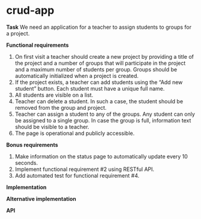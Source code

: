 # crud-app

**Task**
We need an application for a teacher to assign students to groups for a project.


**Functional requirements**
1. On first visit a teacher should create a new project by providing a title of the project and
a number of groups that will participate in the project and a maximum number of
students per group. Groups should be automatically initialized when a project is created.
2. If the project exists, a teacher can add students using the “Add new student” button.
Each student must have a unique full name.
3. All students are visible on a list.
4. Teacher can delete a student. In such a case, the student should be removed from the
group and project.
5. Teacher can assign a student to any of the groups. Any student can only be assigned to
a single group. In case the group is full, information text should be visible to a teacher.
6. The page is operational and publicly accessible.

**Bonus requirements**
1. Make information on the status page to automatically update every 10 seconds.
2. Implement functional requirement #2 using RESTful API.
3. Add automated test for functional requirement #4.


**Implementation**



**Alternative implementation**


**API**
